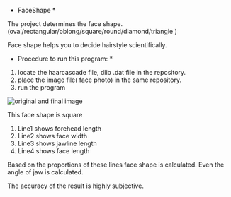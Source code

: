* FaceShape *

The project determines the face shape. (oval/rectangular/oblong/square/round/diamond/triangle )

Face shape helps you to decide hairstyle scientifically.

* Procedure to run this program: *
1. locate the haarcascade file, dlib .dat file in the repository.
2. place the image file( face photo) in the same repository.
3. run the program


![original and final image](https://github.com/rajendra7406/FaceShape/results.png)

This face shape is square 

1. Line1 shows forehead length
2. Line2 shows face width
3. Line3 shows jawline length
4. Line4 shows face length

Based on the proportions of these lines face shape is calculated.
Even the angle of jaw is calculated. 

The accuracy of the result is highly subjective.